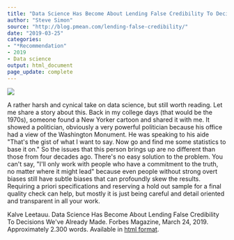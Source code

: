 ```yaml
---
title: "Data Science Has Become About Lending False Credibility To Decisions We've Already Made"
author: "Steve Simon"
source: "http://blog.pmean.com/lending-false-credibility/"
date: "2019-03-25"
categories:
- "*Recommendation"
- 2019
- Data science
output: html_document
page_update: complete
---
```


![](http://www.pmean.com/new-images/19/lending-false-credibility01.png)

<div class="notes">

A rather harsh and cynical take on data science, but still worth reading. Let me share a story about this. Back in my college days (that would be the 1970s), someone found a New Yorker cartoon and shared it with me. It showed a politician, obviously a very powerful politician because his office had a view of the Washington Monument. He was speaking to his aide "That's the gist of what I want to say. Now go and find me some statistics to base it on." So the issues that this person brings up are no different than those from four decades ago. There's no easy solution to the problem. You can't say, "I'll only work with people who have a commitment to the truth, no matter where it might lead" because even people without strong overt biases still have subtle biases that can profoundly skew the results. Requiring a priori specifications and reserving a hold out sample for a final quality check can help, but mostly it is just being careful and detail oriented and transparent in all your work.

Kalve Leetauu. Data Science Has Become About Lending False Credibility To Decisions We've Already Made. Forbes Magazine, March 24, 2019. Approximately 2.300 words. Available in [html format][lee1].

[lee1]: https://www.forbes.com/sites/kalevleetaru/2019/03/24/data-science-has-become-about-lending-false-credibility-to-decisions-weve-already-made/

</div>
